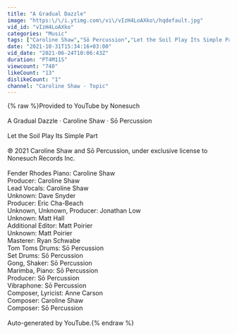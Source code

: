 ```yaml
---
title: "A Gradual Dazzle"
image: "https:\/\/i.ytimg.com\/vi\/vIzH4LoAXko\/hqdefault.jpg"
vid_id: "vIzH4LoAXko"
categories: "Music"
tags: ["Caroline Shaw","Sō Percussion","Let the Soil Play Its Simple Part"]
date: "2021-10-31T15:34:16+03:00"
vid_date: "2021-06-24T10:06:43Z"
duration: "PT4M11S"
viewcount: "740"
likeCount: "13"
dislikeCount: "1"
channel: "Caroline Shaw - Topic"
---
```

{% raw %}Provided to YouTube by Nonesuch<br /><br />A Gradual Dazzle · Caroline Shaw · Sō Percussion<br /><br />Let the Soil Play Its Simple Part<br /><br />℗ 2021 Caroline Shaw and Sō Percussion, under exclusive license to Nonesuch Records Inc.<br /><br />Fender  Rhodes  Piano: Caroline Shaw<br />Producer: Caroline Shaw<br />Lead  Vocals: Caroline Shaw<br />Unknown: Dave Snyder<br />Producer: Eric Cha-Beach<br />Unknown, Unknown, Producer: Jonathan Low<br />Unknown: Matt Hall<br />Additional  Editor: Matt Poirier<br />Unknown: Matt Poirier<br />Masterer: Ryan Schwabe<br />Tom  Toms  Drums: Sō Percussion<br />Set  Drums: Sō Percussion<br />Gong, Shaker: Sō Percussion<br />Marimba, Piano: Sō Percussion<br />Producer: Sō Percussion<br />Vibraphone: Sō Percussion<br />Composer, Lyricist: Anne Carson<br />Composer: Caroline Shaw<br />Composer: Sō Percussion<br /><br />Auto-generated by YouTube.{% endraw %}
